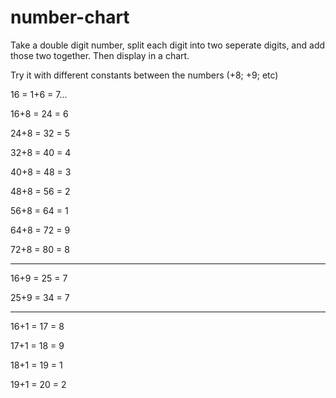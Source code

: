 # number-chart
Take a double digit number, split each digit into two seperate digits, and add those two together. Then display in a chart.

Try it with different constants between the numbers (+8; +9; etc)

16  = 1+6 = 7...

16+8 = 24 = 6

24+8 = 32 = 5

32+8 = 40 = 4

40+8 = 48 = 3

48+8 = 56 = 2

56+8 = 64 = 1

64+8 = 72 = 9

72+8 = 80 = 8

---------------------------

16+9 = 25 = 7

25+9 = 34 = 7

---------------------------

16+1 = 17 = 8

17+1 = 18 = 9

18+1 = 19 = 1

19+1 = 20 = 2
